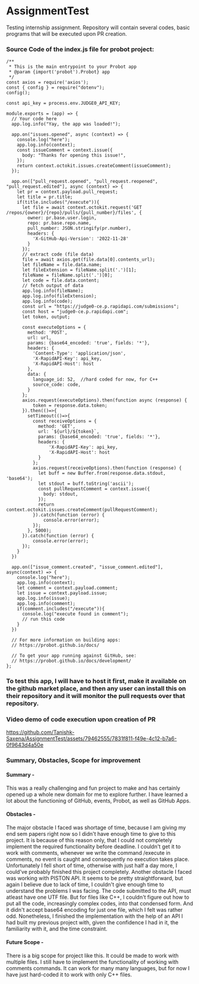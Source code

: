 # AssignmentTest
Testing internship assignment. Repository will contain several codes, basic programs that will be executed upon PR creation.

### Source Code of the index.js file for probot project:

```
/**
 * This is the main entrypoint to your Probot app
 * @param {import('probot').Probot} app
 */
const axios = require('axios');
const { config } = require("dotenv");
config();

const api_key = process.env.JUDGE0_API_KEY;

module.exports = (app) => {
  // Your code here
  app.log.info("Yay, the app was loaded!");

  app.on("issues.opened", async (context) => {
    console.log("here");
    app.log.info(context);
    const issueComment = context.issue({
      body: "Thanks for opening this issue!",
    });
    return context.octokit.issues.createComment(issueComment);
  });

  app.on(["pull_request.opened", "pull_request.reopened", "pull_request.edited"], async (context) => {
    let pr = context.payload.pull_request;
    let title = pr.title;
    if(title.includes("/execute")){
      let file = await context.octokit.request('GET /repos/{owner}/{repo}/pulls/{pull_number}/files', {
        owner: pr.base.user.login,
        repo: pr.base.repo.name,
        pull_number: JSON.stringify(pr.number),
        headers: {
          'X-GitHub-Api-Version': '2022-11-28'
        }
      });
      // extract code (file data)
      file = await axios.get(file.data[0].contents_url);
      let fileName = file.data.name;
      let fileExtension = fileName.split('.')[1];
      fileName = fileName.split('.')[0];
      let code = file.data.content;
      // fetch output of data
      app.log.info(fileName);
      app.log.info(fileExtension);
      app.log.info(code);
      const url = "https://judge0-ce.p.rapidapi.com/submissions";
      const host = "judge0-ce.p.rapidapi.com";
      let token, output;

      const executeOptions = {
        method: 'POST',
        url: url,
        params: {base64_encoded: 'true', fields: '*'},
        headers: {
          'Content-Type': 'application/json',
          'X-RapidAPI-Key': api_key,
          'X-RapidAPI-Host': host
        },
        data: {
          language_id: 52,  //hard coded for now, for C++
          source_code: code,
        }
      };
      axios.request(executeOptions).then(function async (response) {
          token = response.data.token;
      }).then(()=>{
        setTimeout(()=>{
          const receiveOptions = {
            method: 'GET',
            url: `${url}/${token}`,
            params: {base64_encoded: 'true', fields: '*'},
            headers: {
                'X-RapidAPI-Key': api_key,
                'X-RapidAPI-Host': host
            }
          };
          axios.request(receiveOptions).then(function (response) {
            let buff = new Buffer.from(response.data.stdout, 'base64');
            let stdout = buff.toString('ascii');
            const pullRequestComment = context.issue({
              body: stdout,
            });
            return context.octokit.issues.createComment(pullRequestComment);
          }).catch(function (error) {
              console.error(error);
          });
        }, 5000);
      }).catch(function (error) {
          console.error(error);
      });
    }
  })

  app.on(["issue_comment.created", "issue_comment.edited"], async(context) => {
    console.log("here");
    app.log.info(context);
    let comment = context.payload.comment;
    let issue = context.payload.issue;
    app.log.info(issue);
    app.log.info(comment);
    if(comment.includes("/execute")){
      console.log("execute found in comment");
      // run this code
    }
  })

  // For more information on building apps:
  // https://probot.github.io/docs/

  // To get your app running against GitHub, see:
  // https://probot.github.io/docs/development/
};
```

### To test this app, I will have to host it first, make it available on the github market place, and then any user can install this on their repository and it will monitor the pull requests over that repository.

### Video demo of code execution upon creation of PR

https://github.com/Tanishk-Saxena/AssignmentTest/assets/79462555/7831f811-f49e-4c12-b7a6-0f9643d4a50e

### Summary, Obstacles, Scope for improvement

#### Summary -

This was a really challenging and fun project to make and has certainly opened up a whole new domain for me to explore further. I have learned a lot about the functioning of GitHub, events, Probot, as well as GitHub Apps.

#### Obstacles -

The major obstacle I faced was shortage of time, because I am giving my end sem papers right now so I didn't have enough time to give to this project. It is because of this reason only, that I could not completely implement the required functionality before deadline. I couldn't get it to work with comments, whenever we write the command /execute in comments, no event is caught and consequently no execution takes place. Unfortunately I fell short of time, otherwise with just half a day more, I could've probably finished this project completely.
Another obstacle I faced was working with PISTON API. It seems to be pretty straightforward, but again I believe due to lack of time, I couldn't give enough time to understand the problems I was facing. The code submitted to the API, must atleast have one UTF file. But for files like C++, I couldn't figure out how to put all the code, increasingly complex codes, into that condensed form. And it didn't accept base64 encoding for just one file, which I felt was rather odd. Nonetheless, I finished the implementation with the help of an API I had built my previous project with, given the confidence I had in it, the familiarity with it, and the time constraint.

#### Future Scope -

There is a big scope for project like this. It could be made to work with multiple files. I still have to implement the functionality of working with comments commands. It can work for many many languages, but for now I have just hard-coded it to work with only C++ files.
